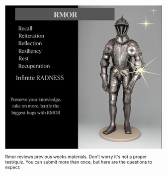 ![Rmor Meme](./images/rmor-image.png)


Rmor reviews previous weeks materials. 
Don't worry it's not a proper test/quiz.
You can submit more than once, but here are the questions to expect: 


